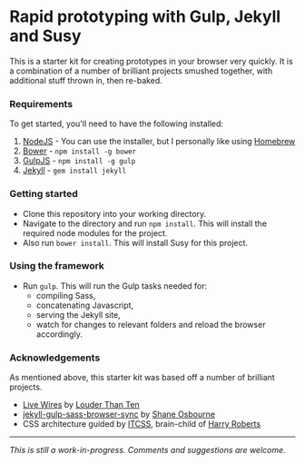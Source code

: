 # Rapid prototyping with Gulp, Jekyll and Susy

This is a starter kit for creating prototypes in your browser very quickly. It is a combination of a number of brilliant projects smushed together, with additional stuff thrown in, then re-baked.

### Requirements

To get started, you'll need to have the following installed:

1. [NodeJS](http://nodejs.org) - You can use the installer, but I personally like using [Homebrew](http://blog.teamtreehouse.com/install-node-js-npm-mac)
2. [Bower](http://bower.io) - `npm install -g bower`
3. [GulpJS](http://gulpjs.com) - `npm install -g gulp`
4. [Jekyll](http://jekyllrb.com/) - `gem install jekyll`

### Getting started

- Clone this repository into your working directory.
- Navigate to the directory and run `npm install`. This will install the required node modules for the project.
- Also run `bower install`. This will install Susy for this project.

### Using the framework

- Run `gulp`. This will run the Gulp tasks needed for:
    -  compiling Sass, 
    -  concatenating Javascript, 
    -  serving the Jekyll site, 
    -  watch for changes to relevant folders and reload the browser accordingly.

### Acknowledgements

As mentioned above, this starter kit was based off a number of brilliant projects.

- [Live Wires](http://www.agnostic.io/livewires) by [Louder Than Ten](https://www.louderthanten.com/)
- [jekyll-gulp-sass-browser-sync](https://github.com/shakyShane/jekyll-gulp-sass-browser-sync) by [Shane Osbourne](http://shakyshane.com/)
- CSS architecture guided by [ITCSS](https://speakerdeck.com/dafed/managing-css-projects-with-itcss), brain-child of [Harry Roberts](http://csswizardry.com/)

---
*This is still a work-in-progress. Comments and suggestions are welcome.*
